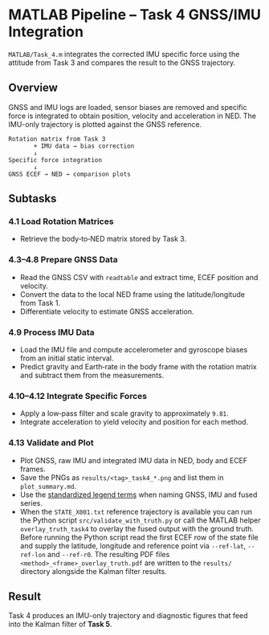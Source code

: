 # MATLAB Pipeline – Task 4 GNSS/IMU Integration

`MATLAB/Task_4.m` integrates the corrected IMU specific force using the attitude from Task 3 and compares the result to the GNSS trajectory.

## Overview

GNSS and IMU logs are loaded, sensor biases are removed and specific force is integrated to obtain position, velocity and acceleration in NED.  The IMU-only trajectory is plotted against the GNSS reference.

```text
Rotation matrix from Task 3
       + IMU data → bias correction
       ↓
Specific force integration
       ↓
GNSS ECEF → NED → comparison plots
```

## Subtasks

### 4.1 Load Rotation Matrices
- Retrieve the body‑to‑NED matrix stored by Task 3.

### 4.3–4.8 Prepare GNSS Data
- Read the GNSS CSV with `readtable` and extract time, ECEF position and velocity.
- Convert the data to the local NED frame using the latitude/longitude from Task 1.
- Differentiate velocity to estimate GNSS acceleration.

### 4.9 Process IMU Data
- Load the IMU file and compute accelerometer and gyroscope biases from an initial static interval.
- Predict gravity and Earth‑rate in the body frame with the rotation matrix and subtract them from the measurements.

### 4.10–4.12 Integrate Specific Forces
- Apply a low‑pass filter and scale gravity to approximately `9.81`.
- Integrate acceleration to yield velocity and position for each method.

### 4.13 Validate and Plot
- Plot GNSS, raw IMU and integrated IMU data in NED, body and ECEF frames.
- Save the PNGs as `results/<tag>_task4_*.png` and list them in `plot_summary.md`.
- Use the [standardized legend terms](../PlottingChecklist.md#standardized-legend-terms) when naming GNSS, IMU and fused series.
- When the `STATE_X001.txt` reference trajectory is available you can run the Python
  script `src/validate_with_truth.py` or call the MATLAB helper
  `overlay_truth_task4` to overlay the fused output with the ground truth. Before
  running the Python script read the first ECEF row of the state file and supply
  the latitude, longitude and reference point via `--ref-lat`, `--ref-lon` and
  `--ref-r0`. The resulting PDF files `<method>_<frame>_overlay_truth.pdf` are
  written to the `results/` directory alongside the Kalman filter results.

## Result

Task 4 produces an IMU-only trajectory and diagnostic figures that feed into the Kalman filter of **Task 5**.
